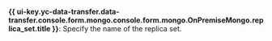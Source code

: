 **{{ ui-key.yc-data-transfer.data-transfer.console.form.mongo.console.form.mongo.OnPremiseMongo.replica_set.title }}**: Specify the name of the replica set.
